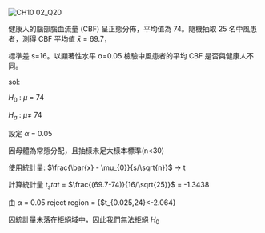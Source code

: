 ![CH10 02_Q20](https://github.com/user-attachments/assets/a7498297-7ddd-48ad-a55d-4298d2093995)

健康人的腦部腦血流量 (CBF) 呈正態分佈，平均值為 74。隨機抽取 25 名中風患者，測得 CBF 平均值 $\bar{x}$ = 69.7，

標準差 s=16。以顯著性水平 α=0.05 檢驗中風患者的平均 CBF 是否與健康人不同。

sol:

$H_0$ : $\mu$ = 74

$H_a$ : $\mu\ne$ 74

設定 $\alpha$ = 0.05

因母體為常態分配，且抽樣未足大樣本標準(n<30)

使用統計量: $\frac{\bar{x} - \mu_{0}}{s/\sqrt{n}}$ -> t

計算統計量 $t_stat$ = $\frac{(69.7-74)}{16/\sqrt{25}}$ = -1.3438

由 $\alpha$ = 0.05 reject region = {$t_{0.025,24}<-2.064}

因統計量未落在拒絕域中，因此我們無法拒絕 $H_0$
